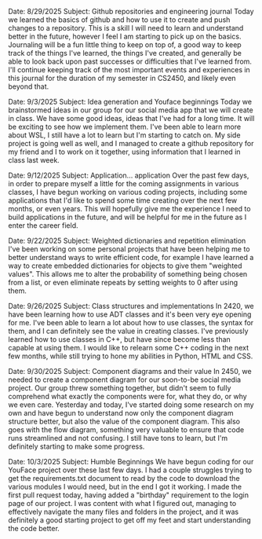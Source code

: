 Date: 8/29/2025
Subject: Github repositories and engineering journal
Today we learned the basics of github and how to use it to create and push changes to a repository.
This is a skill I will need to learn and understand better in the future, however I feel I am starting to pick up on the basics.
Journaling will be a fun little thing to keep on top of, a good way to keep track of the things I've learned, the things I've created,
and generally be able to look back upon past successes or difficulties that I've learned from. I'll continue keeping track of the
most important events and experiences in this journal for the duration of my semester in CS2450, and likely even beyond that.

Date: 9/3/2025
Subject: Idea generation and Youface beginnings
Today we brainstormed ideas in our group for our social media app that we will create in class. We have some good ideas, ideas that I've had for a long time. It will be exciting to see how we implement them. I've been able to learn more about WSL, I still have a lot to learn but I'm starting to catch on. My side project is going well as well, and I managed to create a github repository for my friend and I to work on it together, using information that I learned in class last week.

Date: 9/12/2025
Subject: Application... application
Over the past few days, in order to prepare myself a little for the coming assignments in various classes, I have begun working on various coding projects, including some applications that I'd like to spend some time creating over the next few months, or even years. This will hopefully give me the experience I need to build applications in the future, and will be helpful for me in the future as I enter the career field.

Date: 9/22/2025
Subject: Weighted dictionaries and repetition elimination
I've been working on some personal projects that have been helping me to better understand ways to write efficient code, for example I have learned a way to create embedded dictionaries for objects to give them "weighted values". This allows me to alter the probability of something being chosen from a list, or even eliminate repeats by setting weights to 0 after using them.

Date: 9/26/2025
Subject: Class structures and implementations
In 2420, we have been learning how to use ADT classes and it's been very eye opening for me. I've been able to learn a lot about how to use classes, the syntax for them, and I can definitely see the value in creating classes. I've previously learned how to use classes in C++, but have since become less than capable at using them. I would like to relearn some C++ coding in the next few months, while still trying to hone my abilities in Python, HTML and CSS.

Date: 9/30/2025
Subject: Component diagrams and their value
In 2450, we needed to create a component diagram for our soon-to-be social media project. Our group threw something together, but didn't seem to fully comprehend what exactly the components were for, what they do, or why we even care. Yesterday and today, I've started doing some research on my own and have begun to understand now only the component diagram structure better, but also the value of the component diagram. This also goes with the flow diagram, something very valuable to ensure that code runs streamlined and not confusing. I still have tons to learn, but I'm definitely starting to make some progress.

Date: 10/3/2025
Subject: Humble Beginnings
We have begun coding for our YouFace project over these last few days. I had a couple struggles trying to get the requirements.txt document to read by the code to download the various modules I would need, but in the end I got it working. I made the first pull request today, having added a "birthday" requirement to the login page of our project. I was content with what I figured out, managing to effectively navigate the many files and folders in the project, and it was definitely a good starting project to get off my feet and start understanding the code better.
